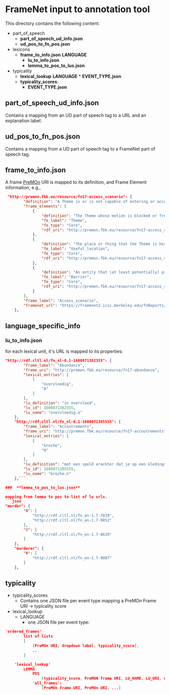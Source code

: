 # FrameNet input to annotation tool

This directory contains the following content:
* part_of_speech
    * **part_of_speech_ud_info.json**
    * **ud_pos_to_fn_pos.json**
* lexicons
    * **frame_to_info.json**
    **LANGUAGE**
        * **lu_to_info.json**
        * **lemma_to_pos_to_lus.json**
* typicality
    * **lexical_lookup**
        **LANGUAGE**
            * **EVENT_TYPE.json**
    * **typicality_scores**:
        * **EVENT_TYPE.json**

## **part_of_speech_ud_info.json**
Contains a mapping from an UD part of speech tag to a URL and an explanation label.

## **ud_pos_to_fn_pos.json**
Contains a mapping from a UD part of speech tag to a FrameNet part of speech tag.

## **frame_to_info.json**

A frame [PreMOn](https://premon.fbk.eu/) URI is mapped to its definition, and Frame Element information, e.g.,
```json
 "http://premon.fbk.eu/resource/fn17-access_scenario": {
        "definition": "A Theme is or is not capable of entering or accessing a Useful_location because of/despite a Barrier.",
        "frame_elements": [
            {
                "definition": "The Theme whose motion is blocked or free.  ",
                "fe_label": "Theme",
                "fe_type": "Core",
                "rdf_uri": "http://premon.fbk.eu/resource/fn17-access_scenario@theme"
            },
            {
                "definition": "The place or thing that the Theme is headed towards, despite a potential or actual Barrier.",
                "fe_label": "Useful_location",
                "fe_type": "Core",
                "rdf_uri": "http://premon.fbk.eu/resource/fn17-access_scenario@useful_location"
            },
            {
                "definition": "An entity that (at least potentially) prevents the Theme from getting to the Useful_location. ",
                "fe_label": "Barrier",
                "fe_type": "Core",
                "rdf_uri": "http://premon.fbk.eu/resource/fn17-access_scenario@barrier"
            }
        ],
        "frame_label": "Access_scenario",
        "framenet_url": "https://framenet2.icsi.berkeley.edu/fnReports/data/frame/Access_scenario.xml"
    },
```

## **language_specific_info**

### **lu_to_info.json**
for each lexical unit, it's URL is mapped to its properties:

```json
"http://rdf.cltl.nl/fn_nl-0.1-1600871382355": {
        "frame_label": "Abundance",
        "frame_uri": "http://premon.fbk.eu/resource/fn17-abundance",
        "lexical_entries": [
            [
                "overvloedig",
                "A"
            ]
        ],
        "lu_definition": "in overvloed",
        "lu_id": 1600871382355,
        "lu_name": "overvloedig.a"
    },
    "http://rdf.cltl.nl/fn_nl-0.1-1600871385555": {
        "frame_label": "Accoutrements",
        "frame_uri": "http://premon.fbk.eu/resource/fn17-accoutrements",
        "lexical_entries": [
            [
                "broche",
                "N"
            ]
        ],
        "lu_definition": "met een speld erachter dat je op een kledingstuk kunt spelden",
        "lu_id": 1600871385555,
        "lu_name": "broche.n"
    },```

###  **lemma_to_pos_to_lus.json**

mapping from lemma to pos to list of lu urls.
```json
"murder": {
        "N": [
            "http://rdf.cltl.nl/fn_en-1.7-7839",
            "http://rdf.cltl.nl/fn_en-1.7-9052"
        ],
        "V": [
            "http://rdf.cltl.nl/fn_en-1.7-8639"
        ]
    },
    "murderer": {
        "N": [
            "http://rdf.cltl.nl/fn_en-1.7-9087"
        ]
    },
```

## typicality

* typicality_scores
    * Contains one JSON file per event type mapping a PreMOn Frame URI -> typicality score
* lexical_lookup
    * LANGUAGE
        * one JSON file per event type:

```json 
'ordered_frames'
        list of lists
        [
            [PreMOn URI, dropdown label, typicality_score],
            ..
        ]

    'lexical_lookup'
        LEMMA
            POS
                [typicality_score, PreMON frame URI, LU_NAME, LU_URI, dropdown label]
            'all_frames':
                [PreMOn frame URI, PreMOn URI, ...]
```            
